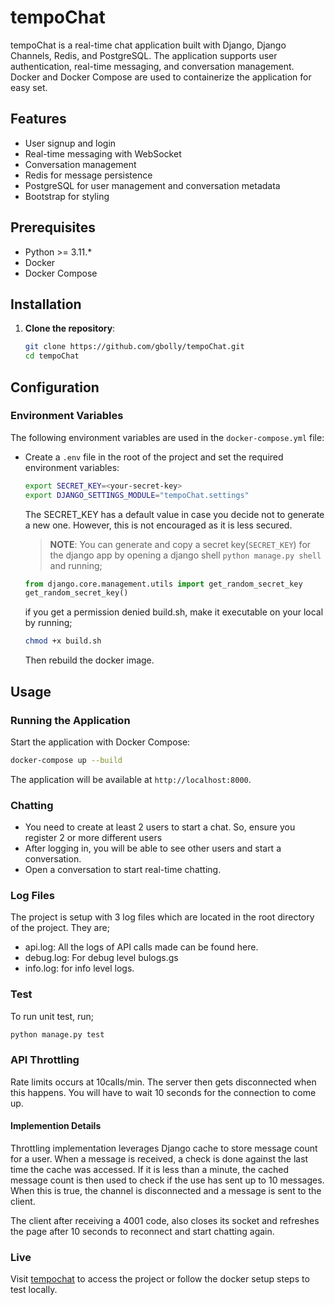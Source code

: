# tempoChat

tempoChat is a real-time chat application built with Django, Django Channels, Redis, and PostgreSQL. The application supports user authentication, real-time messaging, and conversation management. Docker and Docker Compose are used to containerize the application for easy set.

## Features

- User signup and login
- Real-time messaging with WebSocket
- Conversation management
- Redis for message persistence
- PostgreSQL for user management and conversation metadata
- Bootstrap for styling

## Prerequisites

- Python >= 3.11.*
- Docker
- Docker Compose

## Installation

1. **Clone the repository**:

    ```bash
    git clone https://github.com/gbolly/tempoChat.git
    cd tempoChat
    ```

## Configuration

### Environment Variables

The following environment variables are used in the `docker-compose.yml` file:

- Create a `.env` file in the root of the project and set the required environment variables:

    ```bash
    export SECRET_KEY=<your-secret-key>
    export DJANGO_SETTINGS_MODULE="tempoChat.settings"
    ```
    The SECRET_KEY has a default value in case you decide not to generate a new one. However, this is not encouraged as it is less secured.
    
    > **__NOTE__**: You can generate and copy a secret key(`SECRET_KEY`) for the django app by opening a django shell `python manage.py shell` and running;

    ```python
    from django.core.management.utils import get_random_secret_key  
    get_random_secret_key()
    ```
    if you get a permission denied build.sh, make it executable on your local by running;
    ```bash
    chmod +x build.sh
    ```
    Then rebuild the docker image.

## Usage

### Running the Application

Start the application with Docker Compose:

```bash
docker-compose up --build
```

The application will be available at `http://localhost:8000`.

### Chatting
- You need to create at least 2 users to start a chat. So, ensure you register 2 or more different users
- After logging in, you will be able to see other users and start a conversation.
- Open a conversation to start real-time chatting.

### Log Files
The project is setup with 3 log files which are located in the root directory of the project. They are;
- api.log: All the logs of API calls made can be found here.
- debug.log: For debug level bulogs.gs
- info.log: for info level logs.

### Test
To run unit test, run;

```bash
python manage.py test
```

### API Throttling
Rate limits occurs at 10calls/min. The server then gets disconnected when this happens.
You will have to wait 10 seconds for the connection to come up.

#### Implemention Details
Throttling implementation leverages Django cache to store message count for a user. When a message is received, a check is done against the last time the cache was accessed. If it is less than a minute, the cached message count is then used to check if the use has sent up to 10 messages. When this is true, the channel is disconnected and a message is sent to the client.

The client after receiving a 4001 code, also closes its socket and refreshes the page after 10 seconds to reconnect and start chatting again.


### Live
Visit [tempochat](https://tempochat.onrender.com/chat/) to access the project or follow the docker setup steps to test locally.
